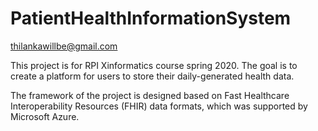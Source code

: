 # PatientHealthInformationSystem
thilankawillbe@gmail.com


This project is for RPI Xinformatics course spring 2020. The goal is to create a platform for users to store their daily-generated health data.

The framework of the project is designed based on Fast Healthcare Interoperability Resources (FHIR) data formats, which was supported by Microsoft Azure.
